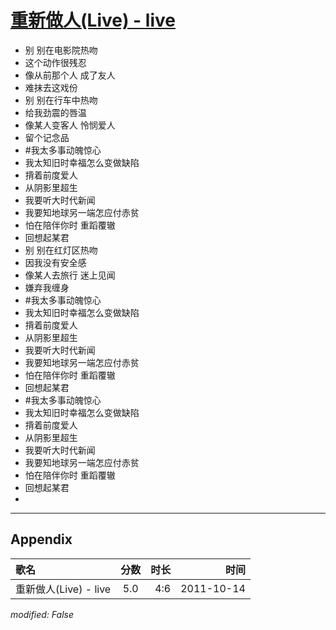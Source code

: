 # [重新做人(Live) - live](https://music.163.com/song?id=64187)

* 别 别在电影院热吻
* 这个动作很残忍
* 像从前那个人 成了友人
* 难抹去这戏份
* 别 别在行车中热吻
* 给我劲震的唇温
* 像某人变客人 怜悯爱人
* 留个记念品
* #我太多事动魄惊心
* 我太知旧时幸福怎么变做缺陷
* 揹着前度爱人
* 从阴影里超生
* 我要听大时代新闻
* 我要知地球另一端怎应付赤贫
* 怕在陪伴你时 重蹈覆辙
* 回想起某君
* 别 别在红灯区热吻
* 因我没有安全感
* 像某人去旅行 迷上见闻
* 嫌弃我缠身
* #我太多事动魄惊心
* 我太知旧时幸福怎么变做缺陷
* 揹着前度爱人
* 从阴影里超生
* 我要听大时代新闻
* 我要知地球另一端怎应付赤贫
* 怕在陪伴你时 重蹈覆辙
* 回想起某君
* #我太多事动魄惊心
* 我太知旧时幸福怎么变做缺陷
* 揹着前度爱人
* 从阴影里超生
* 我要听大时代新闻
* 我要知地球另一端怎应付赤贫
* 怕在陪伴你时 重蹈覆辙
* 回想起某君
* 


---

## Appendix

|歌名|分数|时长|时间|
|:---|:---:|---:|---:|
|重新做人(Live) - live|5.0|4:6|2011-10-14

*modified: False*